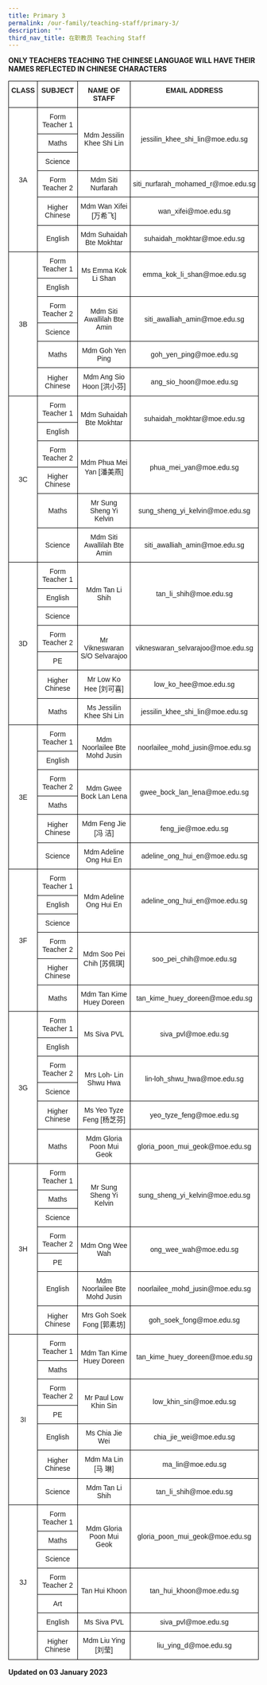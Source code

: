 ```yaml
---
title: Primary 3
permalink: /our-family/teaching-staff/primary-3/
description: ""
third_nav_title: 在职教员 Teaching Staff
---
```

**ONLY TEACHERS TEACHING THE CHINESE LANGUAGE WILL HAVE THEIR NAMES REFLECTED IN CHINESE CHARACTERS**

<style type="text/css">
.tg  {border-collapse:collapse;border-spacing:0;}
.tg td{border-color:black;border-style:solid;border-width:1px;font-family:Arial, sans-serif;font-size:14px;
  overflow:hidden;padding:10px 5px;word-break:normal;}
.tg th{border-color:black;border-style:solid;border-width:1px;font-family:Arial, sans-serif;font-size:14px;
  font-weight:normal;overflow:hidden;padding:10px 5px;word-break:normal;}
.tg .tg-9hzb{background-color:#FFF;font-weight:bold;text-align:center;vertical-align:top}
.tg .tg-f4yw{background-color:#FFF;text-align:center;vertical-align:middle}
</style>
<table class="tg">
<thead>
  <tr>
    <th class="tg-9hzb">CLASS</th>
    <th class="tg-9hzb">SUBJECT</th>
    <th class="tg-9hzb">NAME OF STAFF</th>
    <th class="tg-9hzb">EMAIL ADDRESS</th>
  </tr>
</thead>
<tbody>
  <tr>
    <td class="tg-f4yw" rowspan="6">3A</td>
    <td class="tg-f4yw">Form Teacher 1</td>
    <td class="tg-f4yw" rowspan="3">Mdm Jessilin Khee Shi Lin</td>
    <td class="tg-f4yw" rowspan="3">jessilin_khee_shi_lin@moe.edu.sg</td>
  </tr>
  <tr>
    <td class="tg-f4yw">Maths</td>
  </tr>
  <tr>
    <td class="tg-f4yw">Science</td>
  </tr>
  <tr>
    <td class="tg-f4yw">Form Teacher 2</td>
    <td class="tg-f4yw">Mdm Siti Nurfarah</td>
    <td class="tg-f4yw">siti_nurfarah_mohamed_r@moe.edu.sg</td>
  </tr>
  <tr>
    <td class="tg-f4yw">Higher Chinese</td>
    <td class="tg-f4yw">Mdm Wan Xifei [万希飞]</td>
    <td class="tg-f4yw">wan_xifei@moe.edu.sg</td>
  </tr>
  <tr>
    <td class="tg-f4yw">English</td>
    <td class="tg-f4yw">Mdm Suhaidah Bte Mokhtar</td>
    <td class="tg-f4yw">suhaidah_mokhtar@moe.edu.sg</td>
  </tr>
  <tr>
    <td class="tg-f4yw" rowspan="6">3B</td>
    <td class="tg-f4yw">Form Teacher 1</td>
    <td class="tg-f4yw" rowspan="2">Ms Emma Kok Li Shan</td>
    <td class="tg-f4yw" rowspan="2">emma_kok_li_shan@moe.edu.sg</td>
  </tr>
  <tr>
    <td class="tg-f4yw">English</td>
  </tr>
  <tr>
    <td class="tg-f4yw">Form Teacher 2</td>
    <td class="tg-f4yw" rowspan="2">Mdm Siti Awallilah Bte Amin</td>
    <td class="tg-f4yw" rowspan="2">siti_awalliah_amin@moe.edu.sg</td>
  </tr>
  <tr>
    <td class="tg-f4yw">Science</td>
  </tr>
  <tr>
    <td class="tg-f4yw">Maths</td>
    <td class="tg-f4yw">Mdm Goh Yen Ping</td>
    <td class="tg-f4yw">goh_yen_ping@moe.edu.sg</td>
  </tr>
  <tr>
    <td class="tg-f4yw">Higher Chinese</td>
    <td class="tg-f4yw">Mdm Ang Sio Hoon [洪小芬]</td>
    <td class="tg-f4yw">ang_sio_hoon@moe.edu.sg</td>
  </tr>
  <tr>
    <td class="tg-f4yw" rowspan="6">3C</td>
    <td class="tg-f4yw">Form Teacher 1</td>
    <td class="tg-f4yw" rowspan="2">Mdm Suhaidah Bte Mokhtar</td>
    <td class="tg-f4yw" rowspan="2">suhaidah_mokhtar@moe.edu.sg</td>
  </tr>
  <tr>
    <td class="tg-f4yw">English</td>
  </tr>
  <tr>
    <td class="tg-f4yw">Form Teacher 2</td>
    <td class="tg-f4yw" rowspan="2">Mdm Phua Mei Yan [潘美燕]</td>
    <td class="tg-f4yw" rowspan="2">phua_mei_yan@moe.edu.sg</td>
  </tr>
  <tr>
    <td class="tg-f4yw">Higher Chinese</td>
  </tr>
  <tr>
    <td class="tg-f4yw">Maths</td>
    <td class="tg-f4yw">Mr Sung Sheng Yi Kelvin</td>
    <td class="tg-f4yw">sung_sheng_yi_kelvin@moe.edu.sg</td>
  </tr>
  <tr>
    <td class="tg-f4yw">Science</td>
    <td class="tg-f4yw">Mdm Siti Awallilah Bte Amin</td>
    <td class="tg-f4yw">siti_awalliah_amin@moe.edu.sg</td>
  </tr>
  <tr>
    <td class="tg-f4yw" rowspan="7">3D</td>
    <td class="tg-f4yw">Form Teacher 1</td>
    <td class="tg-f4yw" rowspan="3">Mdm Tan Li Shih</td>
    <td class="tg-f4yw" rowspan="3">tan_li_shih@moe.edu.sg</td>
  </tr>
  <tr>
    <td class="tg-f4yw">English</td>
  </tr>
  <tr>
    <td class="tg-f4yw">Science</td>
  </tr>
  <tr>
    <td class="tg-f4yw">Form Teacher 2</td>
    <td class="tg-f4yw" rowspan="2">Mr Vikneswaran S/O Selvarajoo</td>
    <td class="tg-f4yw" rowspan="2">vikneswaran_selvarajoo@moe.edu.sg</td>
  </tr>
  <tr>
    <td class="tg-f4yw">PE</td>
  </tr>
  <tr>
    <td class="tg-f4yw">Higher Chinese</td>
    <td class="tg-f4yw">Mr Low Ko Hee [刘可喜]</td>
    <td class="tg-f4yw">low_ko_hee@moe.edu.sg</td>
  </tr>
  <tr>
    <td class="tg-f4yw">Maths</td>
    <td class="tg-f4yw">Ms Jessilin Khee Shi Lin</td>
    <td class="tg-f4yw">jessilin_khee_shi_lin@moe.edu.sg</td>
  </tr>
  <tr>
    <td class="tg-f4yw" rowspan="6">3E</td>
    <td class="tg-f4yw">Form Teacher 1</td>
    <td class="tg-f4yw" rowspan="2">Mdm Noorlailee Bte Mohd Jusin</td>
    <td class="tg-f4yw" rowspan="2">noorlailee_mohd_jusin@moe.edu.sg</td>
  </tr>
  <tr>
    <td class="tg-f4yw">English</td>
  </tr>
  <tr>
    <td class="tg-f4yw">Form Teacher 2</td>
    <td class="tg-f4yw" rowspan="2">Mdm Gwee Bock Lan Lena</td>
    <td class="tg-f4yw" rowspan="2">gwee_bock_lan_lena@moe.edu.sg</td>
  </tr>
  <tr>
    <td class="tg-f4yw">Maths</td>
  </tr>
  <tr>
    <td class="tg-f4yw">Higher Chinese</td>
    <td class="tg-f4yw">Mdm Feng Jie [冯 洁]</td>
    <td class="tg-f4yw">feng_jie@moe.edu.sg</td>
  </tr>
  <tr>
    <td class="tg-f4yw">Science</td>
    <td class="tg-f4yw">Mdm Adeline Ong Hui En</td>
    <td class="tg-f4yw">adeline_ong_hui_en@moe.edu.sg</td>
  </tr>
  <tr>
    <td class="tg-f4yw" rowspan="6">3F</td>
    <td class="tg-f4yw">Form Teacher 1</td>
    <td class="tg-f4yw" rowspan="3">Mdm Adeline Ong Hui En</td>
    <td class="tg-f4yw" rowspan="3">adeline_ong_hui_en@moe.edu.sg</td>
  </tr>
  <tr>
    <td class="tg-f4yw">English</td>
  </tr>
  <tr>
    <td class="tg-f4yw">Science</td>
  </tr>
  <tr>
    <td class="tg-f4yw">Form Teacher 2</td>
    <td class="tg-f4yw" rowspan="2">Mdm Soo Pei Chih [苏佩琪]</td>
    <td class="tg-f4yw" rowspan="2">soo_pei_chih@moe.edu.sg</td>
  </tr>
  <tr>
    <td class="tg-f4yw">Higher Chinese</td>
  </tr>
  <tr>
    <td class="tg-f4yw">Maths</td>
    <td class="tg-f4yw">Mdm Tan Kime Huey Doreen</td>
    <td class="tg-f4yw">tan_kime_huey_doreen@moe.edu.sg</td>
  </tr>
  <tr>
    <td class="tg-f4yw" rowspan="6">3G</td>
    <td class="tg-f4yw">Form Teacher 1</td>
    <td class="tg-f4yw" rowspan="2">Ms Siva PVL</td>
    <td class="tg-f4yw" rowspan="2">siva_pvl@moe.edu.sg</td>
  </tr>
  <tr>
    <td class="tg-f4yw">English</td>
  </tr>
  <tr>
    <td class="tg-f4yw">Form Teacher 2</td>
    <td class="tg-f4yw" rowspan="2">Mrs Loh- Lin Shwu Hwa</td>
    <td class="tg-f4yw" rowspan="2">lin-loh_shwu_hwa@moe.edu.sg</td>
  </tr>
  <tr>
    <td class="tg-f4yw">Science</td>
  </tr>
  <tr>
    <td class="tg-f4yw">Higher Chinese</td>
    <td class="tg-f4yw">Ms Yeo Tyze Feng [杨芝芬]</td>
    <td class="tg-f4yw">yeo_tyze_feng@moe.edu.sg</td>
  </tr>
  <tr>
    <td class="tg-f4yw">Maths</td>
    <td class="tg-f4yw">Mdm Gloria Poon Mui Geok</td>
    <td class="tg-f4yw">gloria_poon_mui_geok@moe.edu.sg</td>
  </tr>
  <tr>
    <td class="tg-f4yw" rowspan="7">3H</td>
    <td class="tg-f4yw">Form Teacher 1</td>
    <td class="tg-f4yw" rowspan="3">Mr Sung Sheng Yi Kelvin</td>
    <td class="tg-f4yw" rowspan="3">sung_sheng_yi_kelvin@moe.edu.sg</td>
  </tr>
  <tr>
    <td class="tg-f4yw">Maths</td>
  </tr>
  <tr>
    <td class="tg-f4yw">Science</td>
  </tr>
  <tr>
    <td class="tg-f4yw">Form Teacher 2</td>
    <td class="tg-f4yw" rowspan="2">Mdm Ong Wee Wah</td>
    <td class="tg-f4yw" rowspan="2">ong_wee_wah@moe.edu.sg</td>
  </tr>
  <tr>
    <td class="tg-f4yw">PE</td>
  </tr>
  <tr>
    <td class="tg-f4yw">English</td>
    <td class="tg-f4yw">Mdm Noorlailee Bte Mohd Jusin</td>
    <td class="tg-f4yw">noorlailee_mohd_jusin@moe.edu.sg</td>
  </tr>
  <tr>
    <td class="tg-f4yw">Higher Chinese</td>
    <td class="tg-f4yw">Mrs Goh Soek Fong [郭素坊]</td>
    <td class="tg-f4yw">goh_soek_fong@moe.edu.sg</td>
  </tr>
  <tr>
    <td class="tg-f4yw" rowspan="7">3I</td>
    <td class="tg-f4yw">Form Teacher 1</td>
    <td class="tg-f4yw" rowspan="2">Mdm Tan Kime Huey Doreen</td>
    <td class="tg-f4yw" rowspan="2">tan_kime_huey_doreen@moe.edu.sg</td>
  </tr>
  <tr>
    <td class="tg-f4yw">Maths</td>
  </tr>
  <tr>
    <td class="tg-f4yw">Form Teacher 2</td>
    <td class="tg-f4yw" rowspan="2">Mr Paul Low Khin Sin</td>
    <td class="tg-f4yw" rowspan="2">low_khin_sin@moe.edu.sg</td>
  </tr>
  <tr>
    <td class="tg-f4yw">PE</td>
  </tr>
  <tr>
    <td class="tg-f4yw">English</td>
    <td class="tg-f4yw">Ms Chia Jie Wei</td>
    <td class="tg-f4yw">chia_jie_wei@moe.edu.sg</td>
  </tr>
  <tr>
    <td class="tg-f4yw">Higher Chinese</td>
    <td class="tg-f4yw">Mdm Ma Lin [马 琳]</td>
    <td class="tg-f4yw">ma_lin@moe.edu.sg</td>
  </tr>
  <tr>
    <td class="tg-f4yw">Science</td>
    <td class="tg-f4yw">Mdm Tan Li Shih</td>
    <td class="tg-f4yw">tan_li_shih@moe.edu.sg</td>
  </tr>
  <tr>
    <td class="tg-f4yw" rowspan="7">3J</td>
    <td class="tg-f4yw">Form Teacher 1</td>
    <td class="tg-f4yw" rowspan="3">Mdm Gloria Poon Mui Geok</td>
    <td class="tg-f4yw" rowspan="3">gloria_poon_mui_geok@moe.edu.sg</td>
  </tr>
  <tr>
    <td class="tg-f4yw">Maths</td>
  </tr>
  <tr>
    <td class="tg-f4yw">Science</td>
  </tr>
  <tr>
    <td class="tg-f4yw">Form Teacher 2</td>
    <td class="tg-f4yw" rowspan="2">Tan Hui Khoon</td>
    <td class="tg-f4yw" rowspan="2">tan_hui_khoon@moe.edu.sg</td>
  </tr>
  <tr>
    <td class="tg-f4yw">Art</td>
  </tr>
  <tr>
    <td class="tg-f4yw">English</td>
    <td class="tg-f4yw">Ms Siva PVL</td>
    <td class="tg-f4yw">siva_pvl@moe.edu.sg</td>
  </tr>
  <tr>
    <td class="tg-f4yw">Higher Chinese</td>
    <td class="tg-f4yw">Mdm Liu Ying [刘莹]</td>
    <td class="tg-f4yw">liu_ying_d@moe.edu.sg</td>
  </tr>
</tbody>
</table>

**Updated on 03 January 2023**